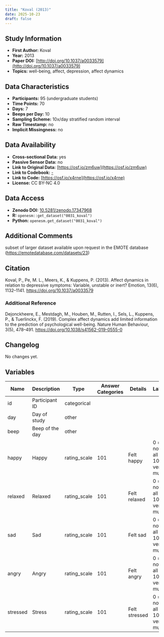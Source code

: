 ```yaml
---
title: "Koval (2013)"
date: 2025-10-23
draft: false
---
```



## Study Information

- **First Author:** Koval
- **Year:** 2013
- **Paper DOI:** [http://doi.org/10.1037/a0033579](http://doi.org/10.1037/a0033579)
- **Topics:** well-being, affect, depression, affect dynamics

## Data Characteristics

- **Participants:** 95 (undergraduate students)
- **Time Points:** 70
- **Days:** 7
- **Beeps per Day:** 10
- **Sampling Scheme:** 10x/day stratified random interval
- **Raw Timestamp:** no
- **Implicit Missingness:** no

## Data Availability

- **Cross-sectional Data:** yes
- **Passive Sensor Data:** no
- **Link to Original Data:** [https://osf.io/zm6uw](https://osf.io/zm6uw)
- **Link to Codebook:** [-](-)
- **Link to Code:** [https://osf.io/x4rne](https://osf.io/x4rne)
- **License:** CC BY-NC 4.0

## Data Access

- **Zenodo DOI:** [10.5281/zenodo.17347968](https://doi.org/10.5281/zenodo.17347968)
- **R:** `openesm::get_dataset("0031_koval")`
- **Python:** `openesm.get_dataset("0031_koval")`

## Additional Comments

subset of larger dataset available upon request in the EMOTE database (https://emotedatabase.com/datasets/23)


## Citation

Koval, P., Pe, M. L., Meers, K., & Kuppens, P. (2013). Affect dynamics in relation to depressive symptoms: Variable, unstable or inert? Emotion, 13(6), 1132–1141. https://doi.org/10.1037/a0033579



### Additional Reference

Dejonckheere, E., Mestdagh, M., Houben, M., Rutten, I., Sels, L., Kuppens, P., & Tuerlinckx, F. (2019). Complex affect dynamics add limited information to the prediction of psychological well-being. Nature Human Behaviour, 3(5), 478–491. https://doi.org/10.1038/s41562-019-0555-0



## Changelog

No changes yet.

## Variables

| Name | Description | Type | Answer Categories | Details | Labels | Transformation | Source | Assessment Type | Construct | Comments |
|------|-------------|------|------------------|---------|--------|----------------|--------|----------------|----------|----------|
| id | Participant ID | categorical |  |  |  |  |  | ESM |  |  |
| day | Day of study | other |  |  |  |  |  | ESM |  |  |
| beep | Beep of the day | other |  |  |  |  |  | ESM |  |  |
| happy | Happy | rating_scale | 101 | Felt happy | 0 = not at all<br>100 = very much |  |  | ESM | happiness, positive affect, affect |  |
| relaxed | Relaxed | rating_scale | 101 | Felt relaxed | 0 = not at all<br>100 = very much |  |  | ESM | relaxation, positive affect, affect, neuroticism, big five |  |
| sad | Sad | rating_scale | 101 | Felt sad | 0 = not at all<br>100 = very much |  |  | ESM | sadness, negative affect, affect |  |
| angry | Angry | rating_scale | 101 | Felt angry | 0 = not at all<br>100 = very much |  |  | ESM | anger, negative affect, affect |  |
| stressed | Stress | rating_scale | 101 | Felt stressed | 0 = not at all<br>100 = very much |  |  | ESM | stress, negative affect, affect |  |
